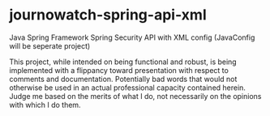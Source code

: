 # journowatch-spring-api-xml
Java Spring Framework Spring Security API with XML config (JavaConfig will be seperate project)

This project, while intended on being functional and robust, is being implemented with a flippancy toward presentation with respect to comments and documentation.  Potentially bad words that would not otherwise be used in an actual professional capacity contained herein.  Judge me based on the merits of what I do, not necessarily on the opinions with which I do them.